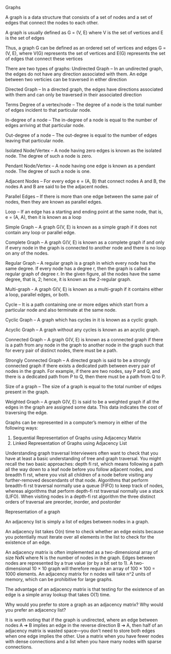 Graphs

A graph is a data structure that consists of a set of nodes and a set of edges that connect the nodes to each other.

A graph is usually defined as G = (V, E)
where V is the set of vertices and E is the set of edges

Thus, a graph G can be defined as an ordered set of vertices and edges
G = (V, E), where V(G) represents the set of vertices and E(G) represents the set
of edges that connect these vertices


There are two types of graphs:
Undirected Graph – In an undirected graph, the edges do not have
any direction associated with them. An edge between two verticies can be traversed in either direction

Directed Graph – In a directed graph, the edges have directions associated with them and can only be traversed in their associated direction




Terms
Degree of a vertex/node – The degree of a node is the total number
of edges incident to that particular node.

In-degree of a node – The in-degree of a node is equal to the
number of edges arriving at that particular node.

Out-degree of a node – The out-degree is equal to the number of
edges leaving that particular node.

Isolated Node/Vertex – A node having zero edges is known as the
isolated node. The degree of such a node is zero.

Pendant Node/Vertex – A node having one edge is known as a
pendant node. The degree of such a node is one.


Adjacent Nodes – For every edge e = (A, B) that connect nodes A
and B, the nodes A and B are said to be the adjacent nodes.

Parallel Edges – If there is more than one edge between the same
pair of nodes, then they are known as parallel edges.

Loop – If an edge has a starting and ending point at the same node,
that is, e = (A, A), then it is known as a loop

Simple Graph – A graph G(V, E) is known as a simple graph if it does
not contain any loop or parallel edge.

Complete Graph – A graph G(V, E) is known as a complete graph if
and only if every node in the graph is connected to another node and
there is no loop on any of the nodes.

Regular Graph – A regular graph is a graph in which every node has
the same degree. If every node has a degree r, then the graph is called
a regular graph of degree r. In the given figure, all the nodes have the
same degree, that is, 2; hence, it is known as the 2-regular graph.

Multi-graph - A graph G(V, E) is known as a multi-graph if it contains
either a loop, parallel edges, or both.

Cycle – It is a path containing one or more edges which start from a
particular node and also terminate at the same node.

Cyclic Graph – A graph which has cycles in it is known as a cyclic
graph.

Acyclic Graph – A graph without any cycles is known as an acyclic
graph.

Connected Graph – A graph G(V, E) is known as a connected graph
if there is a path from any node in the graph to another node in the
graph such that for every pair of distinct nodes, there must be a path.

Strongly Connected Graph – A directed graph is said to be a
strongly connected graph if there exists a dedicated path between
every pair of nodes in the graph. For example, if there are two nodes,
say P and Q, and there is a dedicated path from P to Q, then there
must be a path from Q to P.

Size of a graph – The size of a graph is equal to the total number of
edges present in the graph.

Weighted Graph – A graph G(V, E) is said to be a weighted graph if
all the edges in the graph are assigned some data. This data indicates
the cost of traversing the edge.









Graphs can be represented in a computer’s memory in either of the
following ways:
1. Sequential Representation of Graphs using Adjacency Matrix
2. Linked Representation of Graphs using Adjacency List








Understanding graph traversal Interviewers often want to check that you have at least a basic understanding of tree and graph traversal. You might recall the two basic approaches: depth fi rst, which means following a path all the way down to a leaf node before you follow adjacent nodes, and breadth fi rst, where you visit all children of a node before visiting any further-removed descendants of that node. Algorithms that perform breadth-fi rst traversal normally use a queue (FIFO) to keep track of nodes, whereas algorithms that perform depth-fi rst traversal normally use a stack (LIFO). When visiting nodes in a depth-fi rst algorithm the three distinct orders of traversal are preorder, inorder, and postorder

Representation of a graph

An adjacency list is simply a list of edges between nodes in a graph.

An adjacency list takes O(n) time to check whether an edge exists because you potentially must iterate over all elements in the list to check for the existence of an edge.



An adjacency matrix is often implemented as a two-dimensional array of size NxN
where N is the number of nodes in the graph.
Edges between nodes are represented by a true value (or by a bit set to 1). A two-dimensional 10 × 10 graph will therefore require an array of 100 × 100 = 1000 elements. An adjacency matrix for n nodes will take n^2 units of memory, which can be prohibitive for large graphs.

The advantage of an adjacency matrix is that testing for the existence of an edge is a simple array lookup that takes O(1) time.

Why would you prefer to store a graph as an adjacency matrix?
Why would you prefer an adjacency list?

It is worth noting that if the graph is undirected, where an edge
between nodes A ➔ B implies an edge in the reverse direction B ➔
A, then half of an adjacency matrix is wasted space—you don’t need
to store both edges when one edge implies the other.
Use a matrix when you have fewer nodes with dense connections
and a list when you have many nodes with sparse connections.
